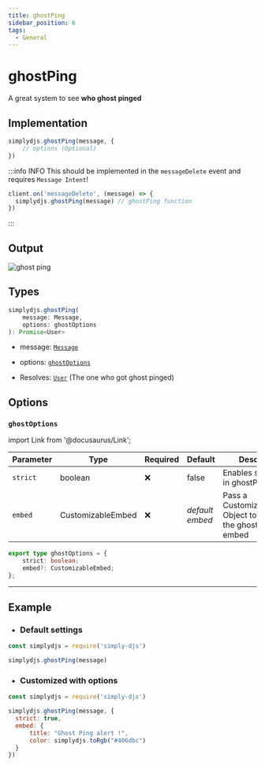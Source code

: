 ```yaml
---
title: ghostPing
sidebar_position: 6
tags:
  - General
---
```


# ghostPing

A great system to see **who ghost pinged**


## Implementation

```js
simplydjs.ghostPing(message, {
    // options (Optional)
})
```

:::info INFO
This should be implemented in the `messageDelete` event and requires `Message Intent`!

```js
client.on('messageDelete', (message) => {
  simplydjs.ghostPing(message) // ghostPing function
})
```

:::

## Output

![ghost ping](https://i.postimg.cc/k59XWSNh/image.png)


## Types
```ts
simplydjs.ghostPing(
	message: Message,
	options: ghostOptions
): Promise<User>
```

- message: [`Message`](https://old.discordjs.dev/#/docs/discord.js/main/class/Message)
- options: [`ghostOptions`](#ghostoptions)

- Resolves: [`User`](https://old.discordjs.dev/#/docs/discord.js/main/class/User) (The one who got ghost pinged)

## Options

### `ghostOptions`

import Link from '@docusaurus/Link';

| Parameter | Type | Required | Default    | Description |
| --------- | ----- | -------- | -------- | ---------- |
| `strict` | <Link to="https://developer.mozilla.org/en-US/docs/Web/JavaScript/Reference/Global_Objects/Boolean">boolean</Link>       | ❌ | false | Enables strict mode in ghostPing |
| `embed` | <Link to="../typedef/customizableembed.md">CustomizableEmbed</Link>         | ❌  | _default embed_  | Pass a CustomizableEmbed Object to customize the ghost ping embed  |

```ts
export type ghostOptions = {
	strict: boolean;
	embed?: CustomizableEmbed;
};
```


-----------------

## Example

- ### Default settings

```js title="messageDelete.js"
const simplydjs = require('simply-djs')

simplydjs.ghostPing(message)
```

- ### Customized with options

```js title="messageDelete.js"
const simplydjs = require('simply-djs')

simplydjs.ghostPing(message, { 
  strict: true,
  embed: {
	  title: "Ghost Ping alert !",
	  color: simplydjs.toRgb("#406dbc")
  }
})
```
